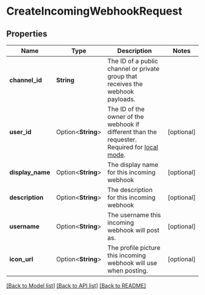 # CreateIncomingWebhookRequest

## Properties

Name | Type | Description | Notes
------------ | ------------- | ------------- | -------------
**channel_id** | **String** | The ID of a public channel or private group that receives the webhook payloads. | 
**user_id** | Option<**String**> | The ID of the owner of the webhook if different than the requester. Required for [local mode](https://docs.mattermost.com/administration/mmctl-cli-tool.html#local-mode). | [optional]
**display_name** | Option<**String**> | The display name for this incoming webhook | [optional]
**description** | Option<**String**> | The description for this incoming webhook | [optional]
**username** | Option<**String**> | The username this incoming webhook will post as. | [optional]
**icon_url** | Option<**String**> | The profile picture this incoming webhook will use when posting. | [optional]

[[Back to Model list]](../README.md#documentation-for-models) [[Back to API list]](../README.md#documentation-for-api-endpoints) [[Back to README]](../README.md)


